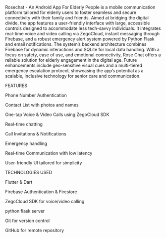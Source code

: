 Rosechat - An Android App For Elderly People is a mobile communication platform tailored for
elderly users to foster seamless and secure connectivity with their family and friends. Aimed
at bridging the digital divide, the app features a user-friendly interface with large, accessible
controls designed to accommodate less tech-savvy individuals. It integrates real-time voice and
video calling via ZegoCloud, instant messaging through Firebase, and a robust emergency alert
system powered by Python Flask and email notifications. The system’s
backend architecture combines Firebase for dynamic interactions and SQLite for local data handling. With a focus on safety, ease of use, and emotional connectivity, Rose Chat offers a reliable
solution for elderly engagement in the digital age. Future enhancements include geo-sensitive
visual cues and a multi-tiered emergency escalation protocol, showcasing the app’s potential as
a scalable, inclusive technology for senior care and communication.

FEATURES

Phone Number Authentication 

Contact List with photos and names

One-tap Voice & Video Calls using ZegoCloud SDK

Real-time chatting 

Call Invitations & Notifications

Emergency handling 

Real-time Communication with low latency

User-friendly UI tailored for simplicity

TECHNOLOGIES USED

Flutter & Dart

Firebase Authentication & Firestore

ZegoCloud SDK for voice/video calling

python flask server

Git for version control

GitHub for remote repository

